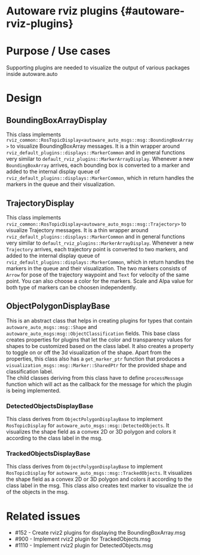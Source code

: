 Autoware rviz plugins {#autoware-rviz-plugins}
=============

# Purpose / Use cases

Supporting plugins are needed to visualize the output of various packages inside autoware.auto

# Design

## BoundingBoxArrayDisplay

This class implements `rviz_common::RosTopicDisplay<autoware_auto_msgs::msg::BoundingBoxArray>`
to visualize BoundingBoxArray messages. It is a thin wrapper around
`rviz_default_plugins::displays::MarkerCommon` and in  general functions very similar to
`default_rviz_plugins::MarkerArrayDisplay`. Whenever a new `BoundingBoxArray` arrives, each
bounding box is converted to a marker and added to the internal display queue of
`rviz_default_plugins::displays::MarkerCommon`, which in return handles the markers in the
queue and their visualization.

## TrajectoryDisplay
This class implements `rviz_common::RosTopicDisplay<autoware_auto_msgs::msg::Trajectory>`
to visualize Trajectory messages. It is a thin wrapper around
`rviz_default_plugins::displays::MarkerCommon` and in  general functions very similar to
`default_rviz_plugins::MarkerArrayDisplay`. Whenever a new `Trajectory` arrives, each
trajectory point is converted to two markers, and added to the internal display queue of
`rviz_default_plugins::displays::MarkerCommon`, which in return handles the markers in the
queue and their visualization.
The two markers consists of `Arrow` for pose of the trajectory waypoint and `Text` for velocity of the same point.
You can also choose a color for the markers. Scale and Alpa value for both type of markers can be choosen independently.

## ObjectPolygonDisplayBase  
This is an abstract class that helps in creating plugins for types that contain `autoware_auto_msgs::msg::Shape` and `autoware_auto_msgs:msg::ObjectClassification` fields. This base class creates properties for plugins that let the color and transparency values for shapes to be customized based on the class label. It also creates a property to toggle on or off the 3d visualization of the shape. Apart from the properties, this class also has a `get_marker_ptr` function that produces a `visualization_msgs::msg::Marker::SharedPtr` for the provided shape and classification label.  
The child classes deriving from this class have to define `processMessage` function which will act as the callback for the message for which the plugin is being implemented.   

### DetectedObjectsDisplayBase  
This class derives from `ObjectPolygonDisplayBase` to implement `RosTopicDisplay` for `autoware_auto_msgs::msg::DetectedObjects`. It visualizes the shape field as a convex 2D or 3D polygon and colors it according to the class label in the msg.  

### TrackedObjectsDisplayBase  
This class derives from `ObjectPolygonDisplayBase` to implement `RosTopicDisplay` for `autoware_auto_msgs::msg::TrackedObjects`. It visualizes the shape field as a convex 2D or 3D polygon and colors it according to the class label in the msg. This class also creates text marker to visualize the `id` of the objects in the msg.  

# Related issues

- #152 - Create rviz2 plugins for displaying the BoundingBoxArray.msg
- #900 - Implement rviz2 plugin for TrackedObjects.msg
- #1110 - Implement rviz2 plugin for DetectedObjects.msg
